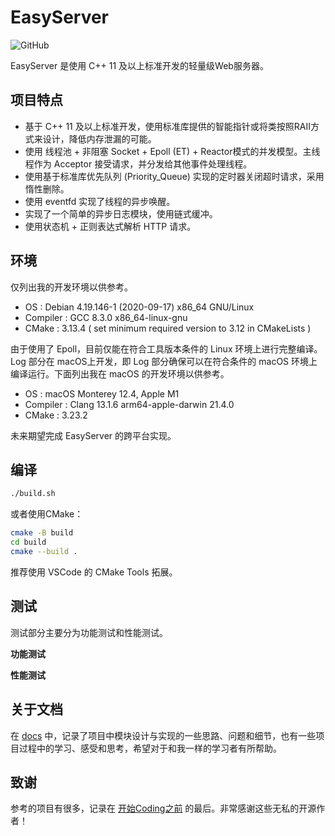 # EasyServer

![GitHub](https://img.shields.io/github/license/EasyCommanderZ/EasyServer?style=for-the-badge)

EasyServer 是使用 C++ 11 及以上标准开发的轻量级Web服务器。

## 项目特点

- 基于 C++ 11 及以上标准开发，使用标准库提供的智能指针或将类按照RAII方式来设计，降低内存泄漏的可能。
- 使用 线程池 + 非阻塞 Socket + Epoll (ET) + Reactor模式的并发模型。主线程作为 Acceptor 接受请求，并分发给其他事件处理线程。
- 使用基于标准库优先队列 (Priority_Queue) 实现的定时器关闭超时请求，采用惰性删除。
- 使用 eventfd 实现了线程的异步唤醒。
- 实现了一个简单的异步日志模块，使用链式缓冲。
- 使用状态机 + 正则表达式解析 HTTP 请求。

## 环境

仅列出我的开发环境以供参考。

- OS : Debian 4.19.146-1 (2020-09-17) x86_64 GNU/Linux
- Compiler : GCC 8.3.0 x86_64-linux-gnu
- CMake : 3.13.4 ( set minimum required version to 3.12 in CMakeLists ) 

由于使用了 Epoll，目前仅能在符合工具版本条件的 Linux 环境上进行完整编译。Log 部分在 macOS上开发，即 Log 部分确保可以在符合条件的 macOS 环境上编译运行。下面列出我在 macOS 的开发环境以供参考。

- OS : macOS Monterey 12.4, Apple M1
- Compiler : Clang 13.1.6 arm64-apple-darwin 21.4.0
- CMake : 3.23.2

未来期望完成 EasyServer 的跨平台实现。

## 编译

```bash
./build.sh
```

或者使用CMake：

```bash
cmake -B build
cd build
cmake --build .
```

推荐使用 VSCode 的 CMake Tools 拓展。

## 测试

测试部分主要分为功能测试和性能测试。

**功能测试**

**性能测试**

## 关于文档

在 [docs](./docs) 中，记录了项目中模块设计与实现的一些思路、问题和细节，也有一些项目过程中的学习、感受和思考，希望对于和我一样的学习者有所帮助。

## 致谢

参考的项目有很多，记录在 [开始Coding之前](./docs/BeforeStart.md) 的最后。非常感谢这些无私的开源作者！
